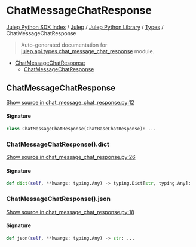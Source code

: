 # ChatMessageChatResponse

[Julep Python SDK Index](../../../README.md#julep-python-sdk-index) / [Julep](../../index.md#julep) / [Julep Python Library](../index.md#julep-python-library) / [Types](./index.md#types) / ChatMessageChatResponse

> Auto-generated documentation for [julep.api.types.chat_message_chat_response](../../../../../../../julep/api/types/chat_message_chat_response.py) module.

- [ChatMessageChatResponse](#chatmessagechatresponse)
  - [ChatMessageChatResponse](#chatmessagechatresponse-1)

## ChatMessageChatResponse

[Show source in chat_message_chat_response.py:12](../../../../../../../julep/api/types/chat_message_chat_response.py#L12)

#### Signature

```python
class ChatMessageChatResponse(ChatBaseChatResponse): ...
```

### ChatMessageChatResponse().dict

[Show source in chat_message_chat_response.py:26](../../../../../../../julep/api/types/chat_message_chat_response.py#L26)

#### Signature

```python
def dict(self, **kwargs: typing.Any) -> typing.Dict[str, typing.Any]: ...
```

### ChatMessageChatResponse().json

[Show source in chat_message_chat_response.py:18](../../../../../../../julep/api/types/chat_message_chat_response.py#L18)

#### Signature

```python
def json(self, **kwargs: typing.Any) -> str: ...
```